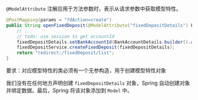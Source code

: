`@ModelAttribute` 注解应用于方法参数时，表示从请求参数中获取模型特性。

```java
@PostMapping(params = "fdAction=create")
public String openFixedDeposit(@ModelAttribute("fixedDepositDetails") FixedDepositDetails fixedDepositDetails) {
    // ...
    // todo: use session to get accountId
    fixedDepositDetails.setBankAccountId(BankAccountDetails.builder().accountId(1).build());
    fixedDepositService.createFixedDeposit(fixedDepositDetails);
    return "redirect:/fixedDeposit/list";
}
```

要求：对应模型特性的类必须有一个无参构造，用于创建模型特性对象

我们没有在任何地方声明创建 `fixedDepositDetails` 对象，Spring 自动创建对象并绑定数据。最后，Spring 将该对象添加到 `Model` 中。

‍
